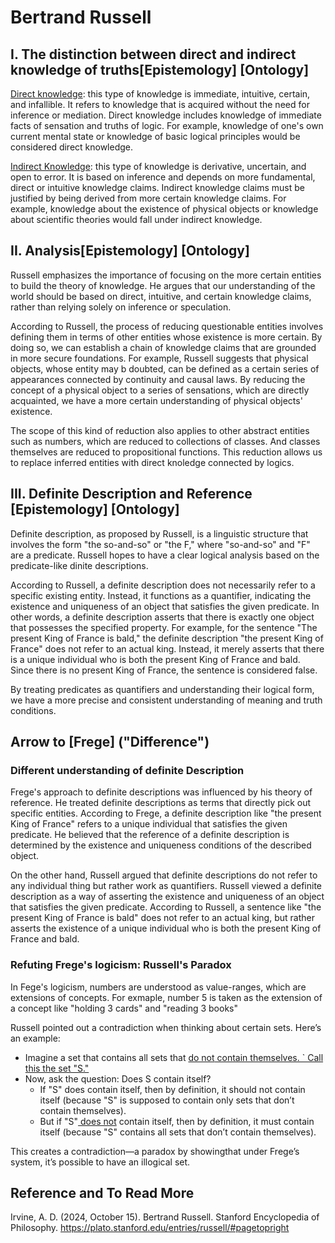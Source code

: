 # Bertrand Russell

## I. The distinction between direct and indirect knowledge of truths[Epistemology] [Ontology]

<span style = "text-decoration: underline;">Direct knowledge</span>: this type of knowledge is immediate, intuitive, certain, and infallible. It refers to knowledge that is acquired without the need for inference or mediation. Direct knowledge includes knowledge of immediate facts of sensation and truths of logic. For example, knowledge of one's own current mental state or knowledge of basic logical principles would be considered direct knowledge.

<span style = "text-decoration: underline;">Indirect Knowledge</span>: this type of knowledge is derivative, uncertain, and open to error. It is based on inference and depends on more fundamental, direct or intuitive knowledge claims. Indirect knowledge claims must be justified by being derived from more certain knowledge claims. For example, knowledge about the existence of physical objects or knowledge about scientific theories would fall under indirect knowledge.

## II. Analysis[Epistemology] [Ontology]
Russell emphasizes the importance of focusing on the more certain entities to build the theory of knowledge. He argues that our understanding of the world should be based on direct, intuitive, and certain knowledge claims, rather than relying solely on inference or speculation.

According to Russell, the process of reducing questionable entities involves defining them in terms of other entities whose existence is more certain. By doing so, we can establish a chain of knowledge claims that are grounded in more secure foundations. For example, Russell suggests that physical objects, whose entity may b doubted, can be defined as a certain series of appearances connected by continuity and causal laws. By reducing the concept of a physical object to a series of sensations, which are directly acquainted, we have a more certain understanding of physical objects' existence.

The scope of this kind of reduction also applies to other abstract entities such as numbers, which are reduced to collections of classes. And classes themselves are reduced to propositional functions. This reduction allows us to replace inferred entities with direct knoledge connected by logics.

## III. Definite Description and Reference [Epistemology] [Ontology]

Definite description, as proposed by Russell, is a linguistic structure that involves the form "the so-and-so" or "the F," where "so-and-so" and "F" are a predicate. Russell hopes to have a clear logical analysis based on the predicate-like dinite descriptions.

According to Russell, a definite description does not necessarily refer to a specific existing entity. Instead, it functions as a quantifier, indicating the existence and uniqueness of an object that satisfies the given predicate. In other words, a definite description asserts that there is exactly one object that possesses the specified property. For example, for the sentence "The present King of France is bald," the definite description "the present King of France" does not refer to an actual king. Instead, it merely asserts that there is a unique individual who is both the present King of France and bald. Since there is no present King of France, the sentence is considered false.

By treating predicates as quantifiers and understanding their logical form, we have a more precise and consistent understanding of meaning and truth conditions.


## Arrow to [Frege] ("Difference")

### Different understanding of definite Description

Frege's approach to definite descriptions was influenced by his theory of reference. He treated definite descriptions as terms that directly pick out specific entities. According to Frege, a definite description like "the present King of France" refers to a unique individual that satisfies the given predicate. He believed that the reference of a definite description is determined by the existence and uniqueness conditions of the described object.

On the other hand, Russell argued that definite descriptions do not refer to any individual thing but rather work as quantifiers. Russell viewed a definite description as a way of asserting the existence and uniqueness of an object that satisfies the given predicate. According to Russell, a sentence like "the present King of France is bald" does not refer to an actual king, but rather asserts the existence of a unique individual who is both the present King of France and bald.

### Refuting Frege's logicism: Russell's Paradox

In Fege's logicism, numbers are understood as value-ranges, which are extensions of concepts. For exmaple, number 5 is taken as the extension of a concept like "holding 3 cards" and "reading 3 books"

Russell pointed out a contradiction when thinking about certain sets. Here’s an example:
- Imagine a set that contains all sets that <span style = "text-decoration: underline;">do not<span> contain themselves.
    ` Call this the set "S."
- Now, ask the question: Does S contain itself?
   -  If "S" does contain itself, then by definition, it should not contain itself (because "S" is supposed to contain only sets that don’t contain themselves).
   -  But if "S"<span style = "text-decoration: underline;"> does not</span> contain itself, then by definition, it must contain itself (because "S" contains all sets that don’t contain themselves).

This creates a contradiction—a paradox by showingthat  under Frege’s system, it’s possible to have an illogical set.

## Reference and To Read More
Irvine, A. D. (2024, October 15). Bertrand Russell. Stanford Encyclopedia of Philosophy. https://plato.stanford.edu/entries/russell/#pagetopright 


